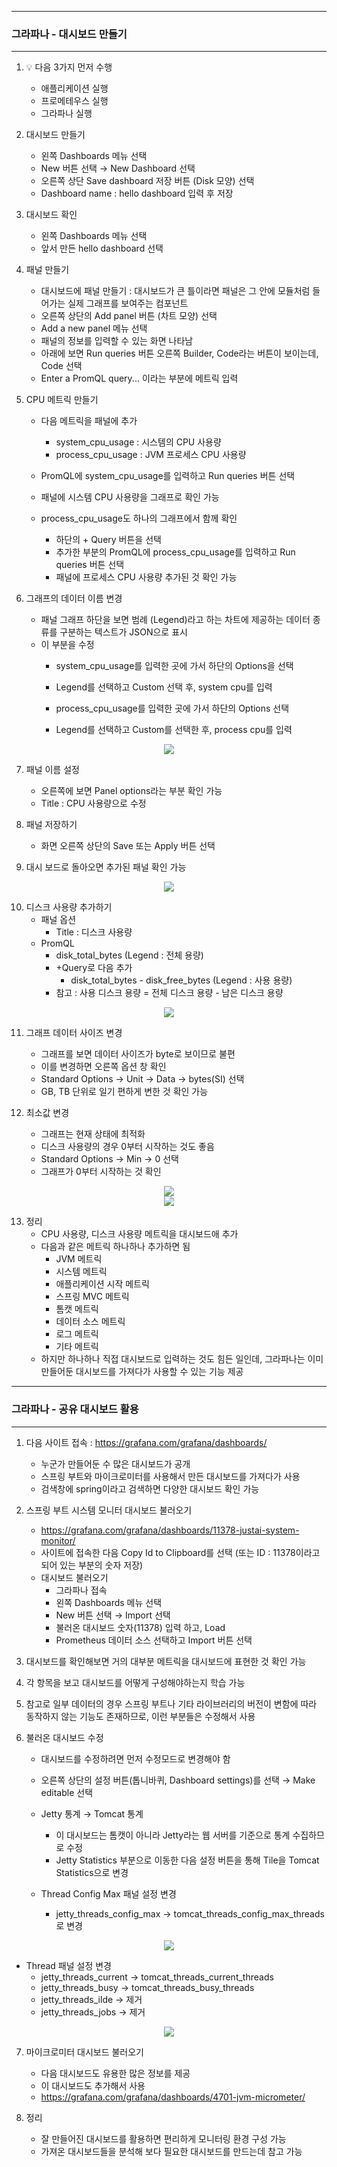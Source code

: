 -----
### 그라파나 - 대시보드 만들기
-----
1. 💡 다음 3가지 먼저 수행
   - 애플리케이션 실행
   - 프로메테우스 실행
   - 그라파나 실행

2. 대시보드 만들기
   - 왼쪽 Dashboards 메뉴 선택
   - New 버튼 선택 → New Dashboard 선택
   - 오른쪽 상단 Save dashboard 저장 버튼 (Disk 모양) 선택
   - Dashboard name : hello dashboard 입력 후 저장

3. 대시보드 확인
   - 왼쪽 Dashboards 메뉴 선택
   - 앞서 만든 hello dashboard 선택

4. 패널 만들기
   - 대시보드에 패널 만들기 : 대시보드가 큰 틀이라면 패널은 그 안에 모듈처럼 들어가는 실제 그래프를 보여주는 컴포넌트
   - 오른쪽 상단의 Add panel 버튼 (차트 모양) 선택
   - Add a new panel 메뉴 선택
   - 패널의 정보를 입력할 수 있는 화면 나타남
   - 아래에 보면 Run queries 버튼 오른쪽 Builder, Code라는 버튼이 보이는데, Code 선택
   - Enter a PromQL query... 이라는 부분에 메트릭 입력

5. CPU 메트릭 만들기
   - 다음 메트릭을 패널에 추가
     + system_cpu_usage : 시스템의 CPU 사용량
     + process_cpu_usage : JVM 프로세스 CPU 사용량

   - PromQL에 system_cpu_usage를 입력하고 Run queries 버튼 선택
   - 패널에 시스템 CPU 사용량을 그래프로 확인 가능
   - process_cpu_usage도 하나의 그래프에서 함께 확인
     + 하단의 + Query 버튼을 선택
     + 추가한 부분의 PromQL에 process_cpu_usage를 입력하고 Run queries 버튼 선택
     + 패널에 프로세스 CPU 사용량 추가된 것 확인 가능

6. 그래프의 데이터 이름 변경
   - 패널 그래프 하단을 보면 범례 (Legend)라고 하는 차트에 제공하는 데이터 종류를 구분하는 텍스트가 JSON으로 표시
   - 이 부분을 수정
     + system_cpu_usage를 입력한 곳에 가서 하단의 Options을 선택
     + Legend를 선택하고 Custom 선택 후, system cpu를 입력

     + process_cpu_usage를 입력한 곳에 가서 하단의 Options 선택
     + Legend를 선택하고 Custom를 선택한 후, process cpu를 입력
<div align="center">
<img src="https://github.com/user-attachments/assets/b0f27ae1-ab47-4738-8ea5-faa167d24064">
</div>

7. 패널 이름 설정
   - 오른쪽에 보면 Panel options라는 부분 확인 가능
   - Title : CPU 사용량으로 수정

8. 패널 저장하기
   - 화면 오른쪽 상단의 Save 또는 Apply 버튼 선택

9. 대시 보드로 돌아오면 추가된 패널 확인 가능
<div align="center">
<img src="https://github.com/user-attachments/assets/3320a282-2473-4618-b853-e3f1dbeddb7a">
</div>


10. 디스크 사용량 추가하기
    - 패널 옵션
      + Title : 디스크 사용량
    - PromQL
      + disk_total_bytes (Legend : 전체 용량)
      + +Query로 다음 추가
        * disk_total_bytes - disk_free_bytes (Legend : 사용 용량)
      + 참고 : 사용 디스크 용량 = 전체 디스크 용량 - 남은 디스크 용량
<div align="center">
<img src="https://github.com/user-attachments/assets/bc1f2bed-bba3-4982-9fca-4b052e1ead1c">
</div>

11. 그래프 데이터 사이즈 변경
    + 그래프를 보면 데이터 사이즈가 byte로 보이므로 불편
    + 이를 변경하면 오른쪽 옵션 창 확인
    + Standard Options → Unit → Data → bytes(SI) 선택
    + GB, TB 단위로 일기 편하게 변한 것 확인 가능

12. 최소값 변경
    - 그래프는 현재 상태에 최적화
    - 디스크 사용량의 경우 0부터 시작하는 것도 좋음
    - Standard Options → Min → 0 선택
    - 그래프가 0부터 시작하는 것 확인

<div align="center">
<img src="https://github.com/user-attachments/assets/5a10abf4-9979-41d4-841d-80c85bcdb51a">
</div>

<div align="center">
<img src="https://github.com/user-attachments/assets/5a7c9d3e-41f1-44e0-b22b-70af614de804">
</div>

13. 정리
    - CPU 사용량, 디스크 사용량 메트릭을 대시보드애 추가
    - 다음과 같은 메트릭 하나하나 추가하면 됨
      + JVM 메트릭
      + 시스템 메트릭
      + 애플리케이션 시작 메트릭
      + 스프링 MVC 메트릭
      + 톰캣 메트릭
      + 데이터 소스 메트릭
      + 로그 메트릭
      + 기타 메트릭
    - 하지만 하나하나 직접 대시보드로 입력하는 것도 힘든 일인데, 그라파나는 이미 만들어둔 대시보드를 가져다가 사용할 수 있는 기능 제공
  
-----
### 그라파나 - 공유 대시보드 활용
-----
1. 다음 사이트 접속 : https://grafana.com/grafana/dashboards/
   - 누군가 만들어둔 수 많은 대시보드가 공개
   - 스프링 부트와 마이크로미터를 사용해서 만든 대시보드를 가져다가 사용
   - 검색창에 spring이라고 검색하면 다양한 대시보드 확인 가능

2. 스프링 부트 시스템 모니터 대시보드 불러오기
   - https://grafana.com/grafana/dashboards/11378-justai-system-monitor/
   - 사이트에 접속한 다음 Copy Id to Clipboard를 선택 (또는 ID : 11378이라고 되어 있는 부분의 숫자 저장)
   - 대시보드 불러오기
     + 그라파나 접속
     + 왼쪽 Dashboards 메뉴 선택
     + New 버튼 선택 → Import 선택
     + 불러온 대시보드 숫자(11378) 입력 하고, Load
     + Prometheus 데이터 소스 선택하고 Import 버튼 선택

3. 대시보드를 확인해보면 거의 대부분 메트릭을 대시보드에 표현한 것 확인 가능
4. 각 항목을 보고 대시보드를 어떻게 구성해야하는지 학습 가능
5. 참고로 일부 데이터의 경우 스프링 부트나 기타 라이브러리의 버전이 변함에 따라 동작하지 않는 기능도 존재하므로, 이런 부분들은 수정해서 사용

6. 불러온 대시보드 수정
   - 대시보드를 수정하려면 먼저 수정모드로 변경해야 함
   - 오른쪽 상단의 설정 버튼(톱니바퀴, Dashboard settings)를 선택 → Make editable 선택
  
   - Jetty 통계 → Tomcat 통계
     + 이 대시보드는 톰캣이 아니라 Jetty라는 웹 서버를 기준으로 통계 수집하므로 수정
     + Jetty Statistics 부분으로 이동한 다음 설정 버튼을 통해 Tile을 Tomcat Statistics으로 변경

   - Thread Config Max 패널 설정 변경
     + jetty_threads_config_max → tomcat_threads_config_max_threads 로 변경
<div align="center">
<img src="https://github.com/user-attachments/assets/d4f3f2c1-0013-4942-9a8a-f4870620d3cf">
</div>

   - Thread 패널 설정 변경
     + jetty_threads_current → tomcat_threads_current_threads
     + jetty_threads_busy → tomcat_threads_busy_threads
     + jetty_threads_ilde → 제거
     + jetty_threads_jobs → 제거
<div align="center">
<img src="https://github.com/user-attachments/assets/3208a324-8987-4c57-89e8-01b25c597f70">
</div>

  7. 마이크로미터 대시보드 불러오기
     - 다음 대시보드도 유용한 많은 정보를 제공
     - 이 대시보드도 추가해서 사용
     - https://grafana.com/grafana/dashboards/4701-jvm-micrometer/
    
  8. 정리
     - 잘 만들어진 대시보드를 활용하면 편리하게 모니터링 환경 구성 가능
     - 가져온 대시보드들을 분석해 보다 필요한 대시보드를 만드는데 참고 가능
